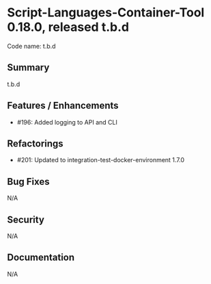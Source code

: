 # Script-Languages-Container-Tool 0.18.0, released t.b.d

Code name: t.b.d

## Summary 

t.b.d

## Features / Enhancements

 - #196: Added logging to API and CLI

## Refactorings

 - #201: Updated to integration-test-docker-environment 1.7.0

## Bug Fixes

N/A

## Security

N/A

## Documentation

N/A
